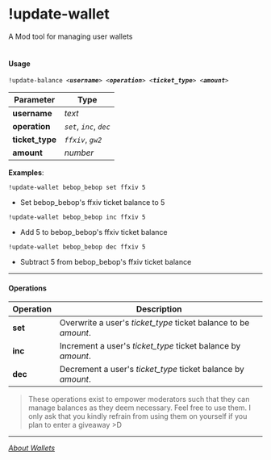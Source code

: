 # !update-wallet
A Mod tool for managing user wallets
<br><br>
#### Usage
`!update-balance <`__*`username`*__`> <`__*`operation`*__`> <`__*`ticket_type`*__`> <`__*`amount`*__`>`

|Parameter|Type|
|---|---|
|__username__|_text_|
|__operation__|_`set`_, _`inc`_, _`dec`_|
|__ticket_type__|_`ffxiv`_, _`gw2`_|
|__amount__|_number_|

__Examples__:

`!update-wallet bebop_bebop set ffxiv 5`
- Set bebop_bebop's ffxiv ticket balance to 5

`!update-wallet bebop_bebop inc ffxiv 5`
-  Add 5 to bebop_bebop's ffxiv ticket balance

`!update-wallet bebop_bebop dec ffxiv 5`
- Subtract 5 from bebop_bebop's ffxiv ticket balance

___

#### Operations
|Operation|Description|
|---|---|
|__set__|Overwrite a user's _ticket_type_ ticket balance to be _amount_.|
|__inc__|Increment a user's _ticket_type_ ticket balance by _amount_.|
|__dec__|Decrement a user's _ticket_type_ ticket balance by _amount_.|

> These operations exist to empower moderators such that they can
manage balances as they deem necessary. Feel free to use them. I only
ask that you kindly refrain from using them on yourself if you plan
to enter a giveaway >D

---

_[About Wallets](../wallet.md)_
